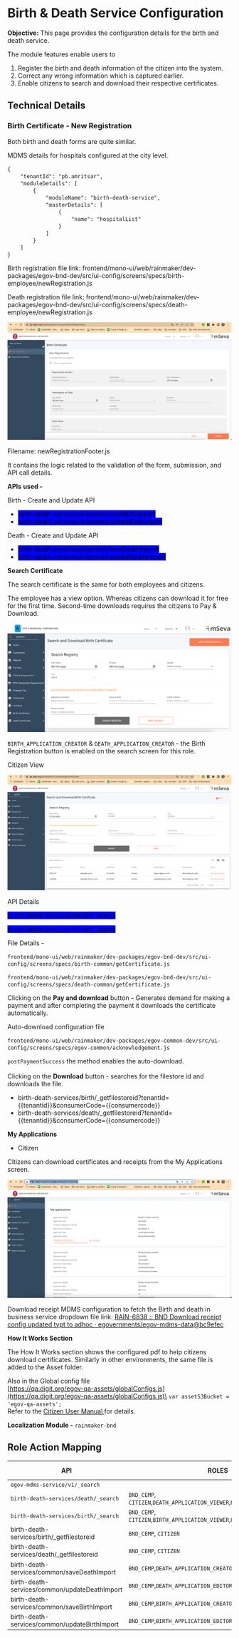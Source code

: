 # Birth & Death Service Configuration

**Objective:** This page provides the configuration details for the birth and death service.&#x20;

The module features enable users to

1. Register the birth and death information of the citizen into the system.
2. Correct any wrong information which is captured earlier.
3. Enable citizens to search and download their respective certificates.

## **Technical Details**

### **Birth Certificate - New Registration**

Both birth and death forms are quite similar.&#x20;

MDMS details for hospitals configured at the city level.

```
{
    "tenantId": "pb.amritsar",
    "moduleDetails": [
        {
            "moduleName": "birth-death-service",
            "masterDetails": [
                {
                    "name": "hospitalList"
                }
            ]
        }
    ]
}
```

Birth registration file link: frontend/mono-ui/web/rainmaker/dev-packages/egov-bnd-dev/src/ui-config/screens/specs/birth-employee/newRegistration.js

Death registration file link: frontend/mono-ui/web/rainmaker/dev-packages/egov-bnd-dev/src/ui-config/screens/specs/death-employee/newRegistration.js

![](<../../../../.gitbook/assets/image (565).png>)

Filename: newRegistrationFooter.js

It contains the logic related to the validation of the form, submission, and API call details.

**APIs** **used -**

Birth - Create and Update API

* <mark style="background-color:blue;">birth-death-services/common/saveBirthImport</mark>
* <mark style="background-color:blue;">birth-death-services/common/updateBirthImport</mark>

Death - Create and Update API

* <mark style="background-color:blue;">birth-death-services/common/saveDeathImport</mark>
* <mark style="background-color:blue;">birth-death-services/common/updateDeathImport</mark>

**Search Certificate**

The search certificate is the same for both employees and citizens.

The employee has a view option. Whereas citizens can download it for free for the first time. Second-time downloads requires the citizens to Pay & Download.&#x20;

![](<../../../../.gitbook/assets/image (576).png>)

`BIRTH_APPLICATION_CREATOR` & `DEATH_APPLICATION_CREATOR` - the Birth Registration button is enabled on the search screen for this role.

Citizen View

![](<../../../../.gitbook/assets/image (547).png>)

API Details

<mark style="background-color:blue;">`birth-death-services/death/_search`</mark>

<mark style="background-color:blue;">`birth-death-services/birth/_search`</mark>

File Details -&#x20;

```
frontend/mono-ui/web/rainmaker/dev-packages/egov-bnd-dev/src/ui-config/screens/specs/birth-common/getCertificate.js
```

```
frontend/mono-ui/web/rainmaker/dev-packages/egov-bnd-dev/src/ui-config/screens/specs/death-common/getCertificate.js
```

Clicking on the **Pay and download** button **-** Generates demand for making a payment and after completing the payment it downloads the certificate automatically.

Auto-download configuration file&#x20;

```
frontend/mono-ui/web/rainmaker/dev-packages/egov-common-dev/src/ui-config/screens/specs/egov-common/acknowledgement.js
```

`postPaymentSuccess` the method enables the auto-download.\
\
Clicking on the **Download** button - searches for the filestore id and downloads the file.

* birth-death-services/birth/\_getfilestoreid?tenantId=\{{tenantid\}}\&consumerCode=\{{consumercode\}}
* birth-death-services/death/\_getfilestoreid?tenantId=\{{tenantid\}}\&consumerCode=\{{consumercode\}}

**My Applications**

* Citizen

Citizens can download certificates and receipts from the My Applications screen.

![](<../../../../.gitbook/assets/image (529).png>)

Download receipt MDMS configuration to fetch the Birth and death in business service dropdown file link: [<img src="https://github.com/fluidicon.png" alt="" data-size="line">RAIN-6838 :: BND Download receipt config updated typt to adhoc · egovernments/egov-mdms-data@bc9efec](https://github.com/egovernments/egov-mdms-data/commit/bc9efec16a8c61e341e24be6a387939e36937675)

**How It Works Section**

The How It Works section shows the configured pdf to help citizens download certificates. Similarly in other environments, the same file is added to the Asset folder.

Also in the Global config file\
[https://qa.digit.org/egov-qa-assets/globalConfigs.js](https://qa.digit.org/egov-qa-assets/globalConfigs.js)\
`var assetS3Bucket = 'egov-qa-assets';`\
Refer to the [Citizen User Manual ](../../../../products/modules/birth-and-death/birth-and-death-user-manual/birth-and-death-citizen-user-manual.md)for details.

**Localization Module -** `rainmaker-bnd`

## **Role Action Mapping**

| **API**                                       | **ROLES**                                                                   | **ACTION ID** |
| --------------------------------------------- | --------------------------------------------------------------------------- | ------------- |
| `egov-mdms-service/v1/_search`                |                                                                             | `954`         |
| `birth-death-services/death/_search`          | `BND_CEMP`, `CITIZEN`,`DEATH_APPLICATION_VIEWER`,`DEATH_APPLICATION_EDITOR` |               |
| `birth-death-services/birth/_search`          | `BND_CEMP`, `CITIZEN`,`BIRTH_APPLICATION_VIEWER`,`BIRTH_APPLICATION_EDITOR` |               |
| birth-death-services/birth/\_getfilestoreid   | `BND_CEMP`, `CITIZEN`                                                       |               |
| birth-death-services/death/\_getfilestoreid   | `BND_CEMP`, `CITIZEN`                                                       |               |
| birth-death-services/common/saveDeathImport   | `BND_CEMP`,`DEATH_APPLICATION_CREATOR`                                      |               |
| birth-death-services/common/updateDeathImport | `BND_CEMP`,`DEATH_APPLICATION_EDITOR`                                       |               |
| birth-death-services/common/saveBirthImport   | `BND_CEMP`,`BIRTH_APPLICATION_CREATOR`                                      |               |
| birth-death-services/common/updateBirthImport | `BND_CEMP`,`BIRTH_APPLICATION_EDITOR`                                       |               |
